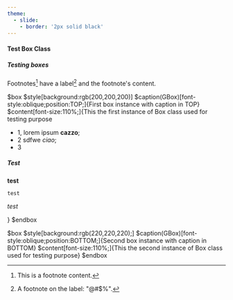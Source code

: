 ```yaml
---
theme:
  - slide:
    - border: '2px solid black'
---
```


#### Test Box Class

##### Testing boxes

Footnotes[^1] have a label[^@#$%] and the footnote's content.

[^1]: This is a footnote content.
[^@#$%]: A footnote on the label: "@#$%".

$box
$style[background:rgb(200,200,200)]
$caption(GBox)[font-style:oblique;position:TOP;]{First box instance with caption in TOP}
$content[font-size:110%;]{This the first instance of Box class used for testing purpose

+ 1, lorem ipsum **cazzo**;
+ 2  sdfwe _ciao_;
+ 3

##### Test

**test**

```
test
```

*test*

}
$endbox

$box
$style[background:rgb(220,220,220);]
$caption(GBox)[font-style:oblique;position:BOTTOM;]{Second box instance with caption in BOTTOM}
$content[font-size:110%;]{This the second instance of Box class used for testing purpose}
$endbox
